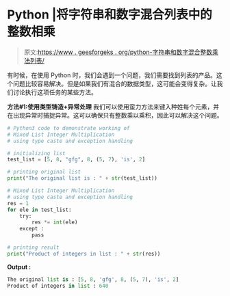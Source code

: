 # Python |将字符串和数字混合列表中的整数相乘

> 原文:[https://www . geesforgeks . org/python-字符串和数字混合整数乘法列表/](https://www.geeksforgeeks.org/python-multiply-integer-in-mixed-list-of-string-and-numbers/)

有时候，在使用 Python 时，我们会遇到一个问题，我们需要找到列表的产品。这个问题比较容易解决。但是如果我们有混合的数据类型，这可能会变得复杂。让我们讨论执行这项任务的某些方法。

**方法#1:使用类型铸造+异常处理**
我们可以使用蛮力方法来键入种姓每个元素，并在出现异常时捕捉异常。这可以确保只有整数乘以乘积，因此可以解决这个问题。

```py
# Python3 code to demonstrate working of
# Mixed List Integer Multiplication
# using type caste and exception handling

# initializing list
test_list = [5, 8, "gfg", 8, (5, 7), 'is', 2]

# printing original list
print("The original list is : " + str(test_list))

# Mixed List Integer Multiplication
# using type caste and exception handling
res = 1
for ele in test_list:
    try:
        res *= int(ele)
    except :
        pass

# printing result 
print("Product of integers in list : " + str(res))
```

**Output :**

```py
The original list is : [5, 8, 'gfg', 8, (5, 7), 'is', 2]
Product of integers in list : 640

```